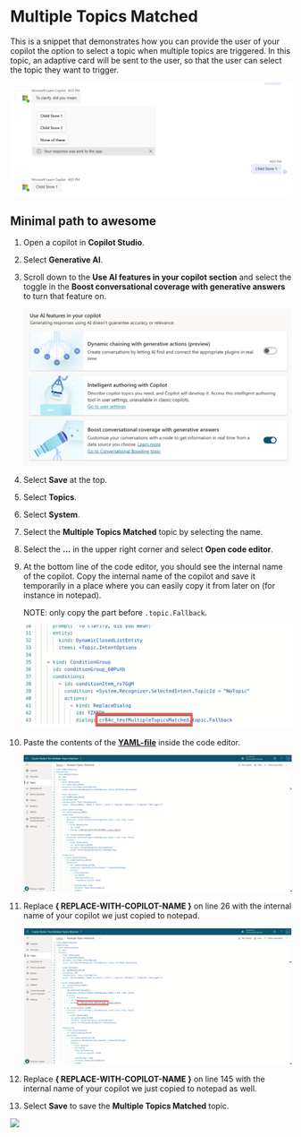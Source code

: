 # Multiple Topics Matched

This is a snippet that demonstrates how you can provide the user of your copilot the option to select a topic when multiple topics are triggered. In this topic, an adaptive card will be sent to the user, so that the user can select the topic they want to trigger.

![A view of choice for the user](./assets/select-topic.png)

## Minimal path to awesome

1. Open a copilot in **Copilot Studio**.
1. Select **Generative AI**.
1. Scroll down to the **Use AI features in your copilot section** and select the toggle in the **Boost conversational coverage with generative answers** to turn that feature on.

    ![View of the Generative AI features](./assets/ai-features.png)

1. Select **Save** at the top.
1. Select **Topics**.
1. Select **System**.
1. Select the **Multiple Topics Matched** topic by selecting the name.
1. Select the **...** in the upper right corner and select **Open code editor**.
1. At the bottom line of the code editor, you should see the internal name of the copilot. Copy the internal name of the copilot and save it temporarily in a place where you can easily copy it from later on (for instance in notepad). 

    NOTE: only copy the part before `.topic.Fallback`. 

    ![View of the bottom of the code editor](./assets/internal-name.png)

1. Paste the contents of the **[YAML-file](./source/multiple-topics-matched.yaml)** inside the code editor.

    ![View of the code editor](./assets/code-editor-copied-YAML.png)

1. Replace **{ REPLACE-WITH-COPILOT-NAME }** on line 26 with the internal name of your copilot we just copied to notepad.

    ![View of the code editor with a red line around the connection reference name](./assets/code-editor-with-copilot-name.png)

1. Replace  **{ REPLACE-WITH-COPILOT-NAME }** on line 145 with the internal name of your copilot we just copied to notepad as well.
1. Select **Save** to save the **Multiple Topics Matched** topic.

<img src="https://m365-visitor-stats.azurewebsites.net/powerplatform-snippets/copilot-studio/multiple-topics-matched" aria-hidden="true" />
